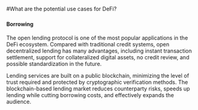 #What are the potential use cases for DeFi?

### &#x20;<a href="#header-4" id="header-4"></a>

#### Borrowing <a href="#borrowing-and-lending" id="borrowing-and-lending"></a>

The open lending protocol is one of the most popular applications in the DeFi ecosystem. Compared with traditional credit systems, open decentralized lending has many advantages, including instant transaction settlement, support for collateralized digital assets, no credit review, and possible standardization in the future.

Lending services are built on a public blockchain, minimizing the level of trust required and protected by cryptographic verification methods. The blockchain-based lending market reduces counterparty risks, speeds up lending while cutting borrowing costs, and effectively expands the audience.